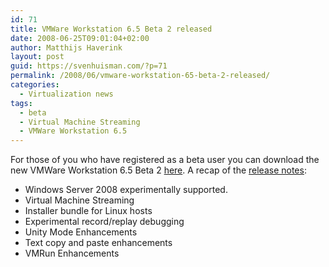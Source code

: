 ```yaml
---
id: 71
title: VMWare Workstation 6.5 Beta 2 released
date: 2008-06-25T09:01:04+02:00
author: Matthijs Haverink
layout: post
guid: https://svenhuisman.com/?p=71
permalink: /2008/06/vmware-workstation-65-beta-2-released/
categories:
  - Virtualization news
tags:
  - beta
  - Virtual Machine Streaming
  - VMWare Workstation 6.5
---
```

For those of you who have registered as a beta user you can download the new VMWare Workstation 6.5 Beta 2 <a href="https://communities.vmware.com/community/beta/workstation6.5b" target="_blank">here</a>. A recap of the <a href="https://www.vmware.com/products/beta/ws/releasenotes_ws65_beta.html" target="_blank">release notes</a>:

  * Windows Server 2008 experimentally supported.
  * Virtual Machine Streaming
  * Installer bundle for Linux hosts
  * Experimental record/replay debugging
  * Unity Mode Enhancements
  * Text copy and paste enhancements
  * VMRun Enhancements